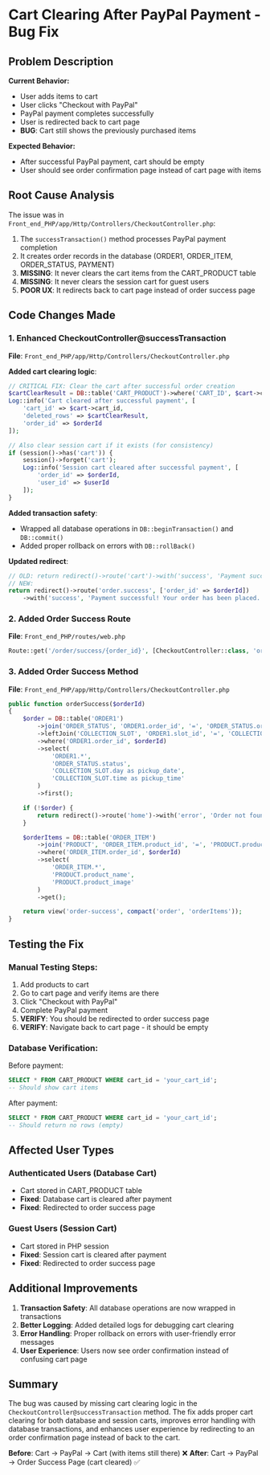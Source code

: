 # Cart Clearing After PayPal Payment - Bug Fix

## Problem Description

**Current Behavior:**
- User adds items to cart
- User clicks "Checkout with PayPal" 
- PayPal payment completes successfully
- User is redirected back to cart page
- **BUG**: Cart still shows the previously purchased items

**Expected Behavior:**
- After successful PayPal payment, cart should be empty
- User should see order confirmation page instead of cart page with items

## Root Cause Analysis

The issue was in `Front_end_PHP/app/Http/Controllers/CheckoutController.php`:

1. The `successTransaction()` method processes PayPal payment completion
2. It creates order records in the database (ORDER1, ORDER_ITEM, ORDER_STATUS, PAYMENT)
3. **MISSING**: It never clears the cart items from the CART_PRODUCT table
4. **MISSING**: It never clears the session cart for guest users
5. **POOR UX**: It redirects back to cart page instead of order success page

## Code Changes Made

### 1. Enhanced CheckoutController@successTransaction
**File**: `Front_end_PHP/app/Http/Controllers/CheckoutController.php`

**Added cart clearing logic**:
```php
// CRITICAL FIX: Clear the cart after successful order creation
$cartClearResult = DB::table('CART_PRODUCT')->where('CART_ID', $cart->cart_id)->delete();
Log::info('Cart cleared after successful payment', [
    'cart_id' => $cart->cart_id,
    'deleted_rows' => $cartClearResult,
    'order_id' => $orderId
]);

// Also clear session cart if it exists (for consistency)
if (session()->has('cart')) {
    session()->forget('cart');
    Log::info('Session cart cleared after successful payment', [
        'order_id' => $orderId,
        'user_id' => $userId
    ]);
}
```

**Added transaction safety**:
- Wrapped all database operations in `DB::beginTransaction()` and `DB::commit()`
- Added proper rollback on errors with `DB::rollBack()`

**Updated redirect**:
```php
// OLD: return redirect()->route('cart')->with('success', 'Payment successful!');
// NEW: 
return redirect()->route('order.success', ['order_id' => $orderId])
    ->with('success', 'Payment successful! Your order has been placed. Your cart has been cleared.');
```

### 2. Added Order Success Route
**File**: `Front_end_PHP/routes/web.php`

```php
Route::get('/order/success/{order_id}', [CheckoutController::class, 'orderSuccess'])->name('order.success');
```

### 3. Added Order Success Method
**File**: `Front_end_PHP/app/Http/Controllers/CheckoutController.php`

```php
public function orderSuccess($orderId)
{
    $order = DB::table('ORDER1')
        ->join('ORDER_STATUS', 'ORDER1.order_id', '=', 'ORDER_STATUS.order_id')
        ->leftJoin('COLLECTION_SLOT', 'ORDER1.slot_id', '=', 'COLLECTION_SLOT.slot_id')
        ->where('ORDER1.order_id', $orderId)
        ->select(
            'ORDER1.*',
            'ORDER_STATUS.status',
            'COLLECTION_SLOT.day as pickup_date',
            'COLLECTION_SLOT.time as pickup_time'
        )
        ->first();

    if (!$order) {
        return redirect()->route('home')->with('error', 'Order not found');
    }

    $orderItems = DB::table('ORDER_ITEM')
        ->join('PRODUCT', 'ORDER_ITEM.product_id', '=', 'PRODUCT.product_id')
        ->where('ORDER_ITEM.order_id', $orderId)
        ->select(
            'ORDER_ITEM.*',
            'PRODUCT.product_name',
            'PRODUCT.product_image'
        )
        ->get();

    return view('order-success', compact('order', 'orderItems'));
}
```

## Testing the Fix

### Manual Testing Steps:
1. Add products to cart
2. Go to cart page and verify items are there
3. Click "Checkout with PayPal"
4. Complete PayPal payment
5. **VERIFY**: You should be redirected to order success page
6. **VERIFY**: Navigate back to cart page - it should be empty

### Database Verification:
Before payment:
```sql
SELECT * FROM CART_PRODUCT WHERE cart_id = 'your_cart_id';
-- Should show cart items
```

After payment:
```sql
SELECT * FROM CART_PRODUCT WHERE cart_id = 'your_cart_id';
-- Should return no rows (empty)
```

## Affected User Types

### Authenticated Users (Database Cart)
- Cart stored in CART_PRODUCT table
- **Fixed**: Database cart is cleared after payment
- **Fixed**: Redirected to order success page

### Guest Users (Session Cart)
- Cart stored in PHP session
- **Fixed**: Session cart is cleared after payment  
- **Fixed**: Redirected to order success page

## Additional Improvements

1. **Transaction Safety**: All database operations are now wrapped in transactions
2. **Better Logging**: Added detailed logs for debugging cart clearing
3. **Error Handling**: Proper rollback on errors with user-friendly error messages
4. **User Experience**: Users now see order confirmation instead of confusing cart page

## Summary

The bug was caused by missing cart clearing logic in the `CheckoutController@successTransaction` method. The fix adds proper cart clearing for both database and session carts, improves error handling with database transactions, and enhances user experience by redirecting to an order confirmation page instead of back to the cart.

**Before**: Cart → PayPal → Cart (with items still there) ❌
**After**: Cart → PayPal → Order Success Page (cart cleared) ✅ 